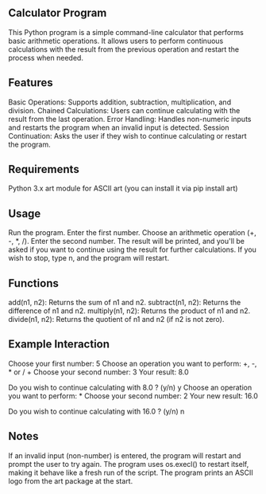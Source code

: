 ## Calculator Program
This Python program is a simple command-line calculator that performs basic arithmetic operations. It allows users to perform continuous calculations with the result from the previous operation and restart the process when needed.

## Features
Basic Operations: Supports addition, subtraction, multiplication, and division.
Chained Calculations: Users can continue calculating with the result from the last operation.
Error Handling: Handles non-numeric inputs and restarts the program when an invalid input is detected.
Session Continuation: Asks the user if they wish to continue calculating or restart the program.
## Requirements
Python 3.x
art module for ASCII art (you can install it via pip install art)
## Usage
Run the program.
Enter the first number.
Choose an arithmetic operation (+, -, *, /).
Enter the second number.
The result will be printed, and you'll be asked if you want to continue using the result for further calculations.
If you wish to stop, type n, and the program will restart.
## Functions
add(n1, n2): Returns the sum of n1 and n2.
subtract(n1, n2): Returns the difference of n1 and n2.
multiply(n1, n2): Returns the product of n1 and n2.
divide(n1, n2): Returns the quotient of n1 and n2 (if n2 is not zero).
## Example Interaction 
Choose your first number: 5
Choose an operation you want to perform: +, -, * or / +
Choose your second number: 3
Your result: 8.0

Do you wish to continue calculating with 8.0 ? (y/n) y
Choose an operation you want to perform: *
Choose your second number: 2
Your new result: 16.0

Do you wish to continue calculating with 16.0 ? (y/n) n
## Notes 
If an invalid input (non-number) is entered, the program will restart and prompt the user to try again.
The program uses os.execl() to restart itself, making it behave like a fresh run of the script.
The program prints an ASCII logo from the art package at the start.


